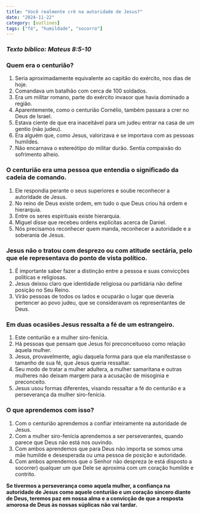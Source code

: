 ```yaml
---
title: "Você realmente crê na autoridade de Jesus?"
date: "2024-11-22"
category: [outlines]
tags: ["fé", "humildade", "socorro"]
---
```


### _Texto bíblico: Mateus 8:5-10_

### Quem era o centurião?
1. Seria aproximadamente equivalente ao capitão do exército, nos dias de hoje.
2. Comandava um batalhão com cerca de 100 soldados.
3. Era um militar romano, parte do exército invasor que havia dominado a região.
4. Aparentemente, como o centurião Cornélio, também passara a crer no Deus de Israel.
5. Estava ciente de que era inaceitável para um judeu entrar na casa de um gentio (não judeu).
6. Era alguém que, como Jesus, valorizava e se importava com as pessoas humildes.
7. Não encarnava o estereótipo do militar durão. Sentia compaixão do sofrimento alheio.

### O centurião era uma pessoa que entendia o significado da cadeia de comando.
1. Ele respondia perante o seus superiores e soube reconhecer a autoridade de Jesus.
2. No reino de Deus existe ordem, em tudo o que Deus criou há ordem e hierarquia.
3. Entre os seres espirituais existe hierarquia.
4. Miguel disse que recebeu ordens explícitas acerca de Daniel.
5. Nós precisamos reconhecer quem manda, reconhecer a autoridade e a soberania de Jesus.

### Jesus não o tratou com desprezo ou com atitude sectária, pelo que ele representava do ponto de vista político.
1. É importante saber fazer a distinção entre a pessoa e suas convicções políticas e religiosas.
2. Jesus deixou claro que identidade religiosa ou partidária não define posição no Seu Reino.
3. Virão pessoas de todos os lados e ocuparão o lugar que deveria pertencer ao povo judeu, que se consideravam os representantes de Deus.

### Em duas ocasiões Jesus ressalta a fé de um estrangeiro.
1. Este centurião e a mulher siro-fenícia.
2. Há pessoas que pensam que Jesus foi preconceituoso como relação àquela mulher.
3. Jesus, provavelmente, agiu daquela forma para que ela manifestasse o tamanho de sua fé, que Jesus queria ressaltar.
4. Seu modo de tratar a mulher adultera, a mulher samaritana e outras mulheres não deixam margem para a acusação de misoginia e preconceito.
5. Jesus usou formas diferentes, visando ressaltar a fé do centurião e a perseverança da mulher siro-fenícia.

### O que aprendemos com isso?
1. Com o centurião aprendemos a confiar inteiramente na autoridade de Jesus.
2. Com a mulher siro-fenícia aprendemos a ser perseverantes, quando parece que Deus não está nos ouvindo.
3. Com ambos aprendemos que para Deus não importa se somos uma mãe humilde e
desesperada ou uma pessoa de posição e autoridade.
4. Com ambos aprendemos que o Senhor não despreza (e está disposto a socorrer) qualquer um que Dele se aproxima com um coração humilde e contrito.

**Se tivermos a perseverança como aquela mulher, a confiança na autoridade de Jesus como aquele centurião e um coração sincero diante de Deus, teremos paz em nossa alma e a convicção de que a resposta amorosa de Deus às nossas súplicas não vai tardar.**